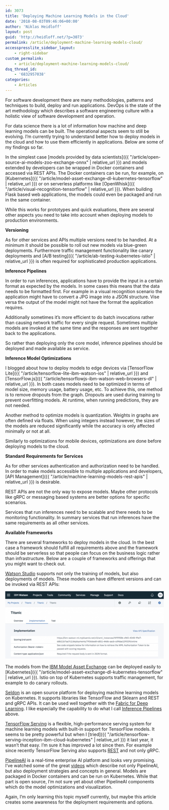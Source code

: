 ```yaml
---
id: 3073
title: 'Deploying Machine Learning Models in the Cloud'
date: '2018-08-03T09:46:06+00:00'
author: 'Niklas Heidloff'
layout: post
guid: 'http://heidloff.net/?p=3073'
permalink: /article/deployment-machine-learning-models-cloud/
accesspresslite_sidebar_layout:
    - right-sidebar
custom_permalink:
    - article/deployment-machine-learning-models-cloud/
dsq_thread_id:
    - '6832957038'
categories:
    - Articles
---
```


For software development there are many methodologies, patterns and techniques to build, deploy and run applications. DevOps is the state of the art methodology which describes a software engineering culture with a holistic view of software development and operation.

For data science there is a lot of information how machine and deep learning models can be built. The operational aspects seem to still be evolving. I’m currently trying to understand better how to deploy models in the cloud and how to use them efficiently in applications. Below are some of my findings so far.

In the simplest case [models provided by data scientists]({{ "/article/open-source-ai-models-zoo-exchange-onnx" | relative_url }}) and models extended by developers can be wrapped in Docker containers and accessed via REST APIs. The Docker containers can be run, for example, on [Kubernetes]({{ "/article/model-asset-exchange-dl-kubernetes-tensorflow" | relative_url }}) or on serverless platforms like [OpenWhisk]({{ "/article/visual-recognition-tensorflow" | relative_url }}). When building Flask based web applications, the models could even be packaged and run in the same container.

While this works for prototypes and quick evaluations, there are several other aspects you need to take into account when deploying models to production environments.

**Versioning**

As for other services and APIs multiple versions need to be handled. At a minimum it should be possible to roll out new models via blue-green deployments. Furthermore traffic management functionality like canary deployments and [A/B testing]({{ "/article/ab-testing-kubernetes-istio" | relative_url }}) is often required for sophisticated production applications.

**Inference Pipelines**

In order to run inferences, applications have to provide the input in a certain format as expected by the models. In some cases this means that the data needs to be formatted first. For example in a visual recognition scenario the application might have to convert a JPG image into a JSON structure. Vise versa the output of the model might not have the format the application requires.

Additionally sometimes it’s more efficient to do batch invocations rather than causing network traffic for every single request. Sometimes multiple models are invoked at the same time and the responses are sent together back to the applications.

So rather than deploying only the core model, inference pipelines should be deployed and made available as service.

**Inference Model Optimizations**

I blogged about how to deploy models to edge devices via [TensorFlow Lite]({{ "/article/tensorflow-lite-ibm-watson-ios" | relative_url }}) and [TensorFlow.js]({{ "/article/tensorflowjs-ibm-watson-web-browsers-dl" | relative_url }}). In both cases models need to be optimized in terms of model size, memory usage, battery usage, etc. To achieve this, one method is to remove dropouts from the graph. Dropouts are used during training to prevent overfitting models. At runtime, when running predictions, they are not needed.

Another method to optimize models is quantization. Weights in graphs are often defined via floats. When using integers instead however, the sizes of the models are reduced significantly while the accuracy is only affected minimally or not at all.

Similarly to optimizations for mobile devices, optimizations are done before deploying models to the cloud.

**Standard Requirements for Services**

As for other services authentication and authorization need to be handled. In order to make models accessible to multiple applications and developers, [API Management]({{ "/article/machine-learning-models-rest-apis" | relative_url }}) is desirable.

REST APIs are not the only way to expose models. Maybe other protocols like gRPC or messaging based systems are better options for specific scenarios.

Services that run inferences need to be scalable and there needs to be monitoring functionality. In summary services that run inferences have the same requirements as all other services.

**Available Frameworks**

There are several frameworks to deploy models in the cloud. In the best case a framework should fulfill all requirements above and the framework should be serverless so that people can focus on the business logic rather than infrastructure. Below are a couple of frameworks and offerings that you might want to check out.

[Watson Studio](https://dataplatform.cloud.ibm.com/docs/content/analyze-data/ml_dlaas_model_deploy_score_ovr.html?audience=wdp&context=analytics) supports not only the training of models, but also deployments of models. These models can have different versions and can be invoked via REST APIs:

![image](/assets/img/2018/08/watson-studio-deployment-1024x435.png)

The models from the [IBM Model Asset Exchange](https://developer.ibm.com/code/exchanges/models/) can be deployed easily to [Kubernetes]({{ "/article/model-asset-exchange-dl-kubernetes-tensorflow" | relative_url }}). Istio on top of Kubernetes supports traffic management, for example to do canary rollouts.

[Seldon](https://github.com/SeldonIO/seldon-core) is an open source platform for deploying machine learning models on Kubernetes. It supports libraries like TensorFlow and Sklearn and REST and gRPC APIs. It can be used well together with the [Fabric for Deep Learning](https://developer.ibm.com/code/2018/06/12/serve-it-hot-deploy-your-ffdl-trained-models-using-seldon/). I like especially the capability to do what I call [Inference Pipelines](https://github.com/SeldonIO/seldon-core/blob/master/docs/crd/readme.md#creating-your-resource-definition) above.

[TensorFlow Serving](https://www.tensorflow.org/serving/) is a flexible, high-performance serving system for machine learning models with built-in support for TensorFlow models. It seems to be pretty powerful but when I [tried]({{ "/article/tensorflow-serving-inception-ibm-cloud-kubernetes" | relative_url }}) it last year, it wasn’t that easy. I’m sure it has improved a lot since then. For example since recently TensorFlow Serving also supports [REST](https://www.tensorflow.org/serving/api_rest) and not only gRPC.

[PipelineAI](https://github.com/PipelineAI/pipeline) is a real-time enterprise AI platform and looks very promising. I’ve watched some of the great [videos](https://www.youtube.com/channel/UCvlZKtekcKkBUuz8f9dhobw/videos) which describe not only PipelineAI, but also deployment strategies and concepts in general. Models are packaged in Docker containers and can be run on Kubernetes. While that part is open source, I’m not sure yet about other PipelineAI components which do the model optimizations and visualization.

Again, I’m only learning this topic myself currently, but maybe this article creates some awareness for the deployment requirements and options.